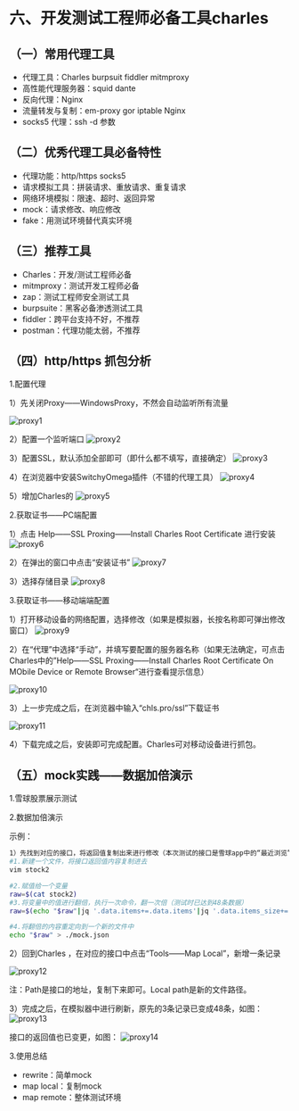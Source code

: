 # 六、开发测试工程师必备工具charles
## （一）常用代理工具
- 代理工具：Charles  burpsuit  fiddler  mitmproxy
- 高性能代理服务器：squid  dante
- 反向代理：Nginx
- 流量转发与复制：em-proxy  gor iptable  Nginx
- socks5 代理：ssh -d  参数
## （二）优秀代理工具必备特性
- 代理功能：http/https  socks5
- 请求模拟工具：拼装请求、重放请求、重复请求
- 网络环境模拟：限速、超时、返回异常
- mock：请求修改、响应修改
- fake：用测试环境替代真实环境
## （三）推荐工具
- Charles：开发/测试工程师必备
- mitmproxy：测试开发工程师必备
- zap：测试工程师安全测试工具
- burpsuite：黑客必备渗透测试工具
- fiddler：跨平台支持不好，不推荐
- postman：代理功能太弱，不推荐
## （四）http/https 抓包分析
1.配置代理

1）先关闭Proxy——WindowsProxy，不然会自动监听所有流量

![proxy1](https://github.com/tete1987/picture_resource/blob/master/Http%E5%9B%BE/proxy1.png)


2）配置一个监听端口
![proxy2](https://github.com/tete1987/picture_resource/blob/master/Http%E5%9B%BE/proxy2.png)

3）配置SSL，默认添加全部即可（即什么都不填写，直接确定）
![proxy3](https://github.com/tete1987/picture_resource/blob/master/Http%E5%9B%BE/proxy3.png)


4）在浏览器中安装SwitchyOmega插件（不错的代理工具）
![proxy4](https://github.com/tete1987/picture_resource/blob/master/Http%E5%9B%BE/proxy4.png)

5）增加Charles的
![proxy5](https://github.com/tete1987/picture_resource/blob/master/Http%E5%9B%BE/proxy5.png)


2.获取证书——PC端配置

1）点击 Help——SSL Proxing——Install Charles Root Certificate 进行安装
![proxy6](https://github.com/tete1987/picture_resource/blob/master/Http%E5%9B%BE/proxy6.png)

2）在弹出的窗口中点击“安装证书”
![proxy7](https://github.com/tete1987/picture_resource/blob/master/Http%E5%9B%BE/proxy7.png)

3）选择存储目录
![proxy8](https://github.com/tete1987/picture_resource/blob/master/Http%E5%9B%BE/proxy8.png)

3.获取证书——移动端端配置

1）打开移动设备的网络配置，选择修改（如果是模拟器，长按名称即可弹出修改窗口）
![proxy9](https://github.com/tete1987/picture_resource/blob/master/Http%E5%9B%BE/proxy9.png)

2）在“代理”中选择“手动”，并填写要配置的服务器名称（如果无法确定，可点击 Charles中的”Help——SSL Proxing——Install Charles Root Certificate On MObile Device or Remote Browser“进行查看提示信息）

![proxy10](https://github.com/tete1987/picture_resource/blob/master/Http%E5%9B%BE/proxy10.png)

3）上一步完成之后，在浏览器中输入“chls.pro/ssl”下载证书

![proxy11](https://github.com/tete1987/picture_resource/blob/master/Http%E5%9B%BE/proxy11.png)

4）下载完成之后，安装即可完成配置。Charles可对移动设备进行抓包。


## （五）mock实践——数据加倍演示
1.雪球股票展示测试

2.数据加倍演示

示例：
```bash
1）先找到对应的接口，将返回值复制出来进行修改（本次测试的接口是雪球app中的“最近浏览”页面中的内容，原内容只有3条数据）
#1.新建一个文件，将接口返回值内容复制进去
vim stock2

#2.赋值给一个变量
raw=$(cat stock2)
#3.将变量中的值进行翻倍，执行一次命令，翻一次倍（测试时已达到48条数据）
raw=$(echo "$raw"|jq '.data.items+=.data.items'|jq '.data.items_size+=.data.items_size')

#4.将翻倍的内容重定向到一个新的文件中
echo "$raw" > ./mock.json 

```
2）回到Charles ，在对应的接口中点击“Tools——Map Local”，新增一条记录

![proxy12](https://github.com/tete1987/picture_resource/blob/master/Http%E5%9B%BE/proxy12.png)

注：Path是接口的地址，复制下来即可。Local path是新的文件路径。


3）完成之后，在模拟器中进行刷新，原先的3条记录已变成48条，如图：
![proxy13](https://github.com/tete1987/picture_resource/blob/master/Http%E5%9B%BE/proxy13.png)

接口的返回值也已变更，如图：
![proxy14](https://github.com/tete1987/picture_resource/blob/master/Http%E5%9B%BE/proxy14.png)

3.使用总结
- rewrite：简单mock
- map local：复制mock
- map remote：整体测试环境
